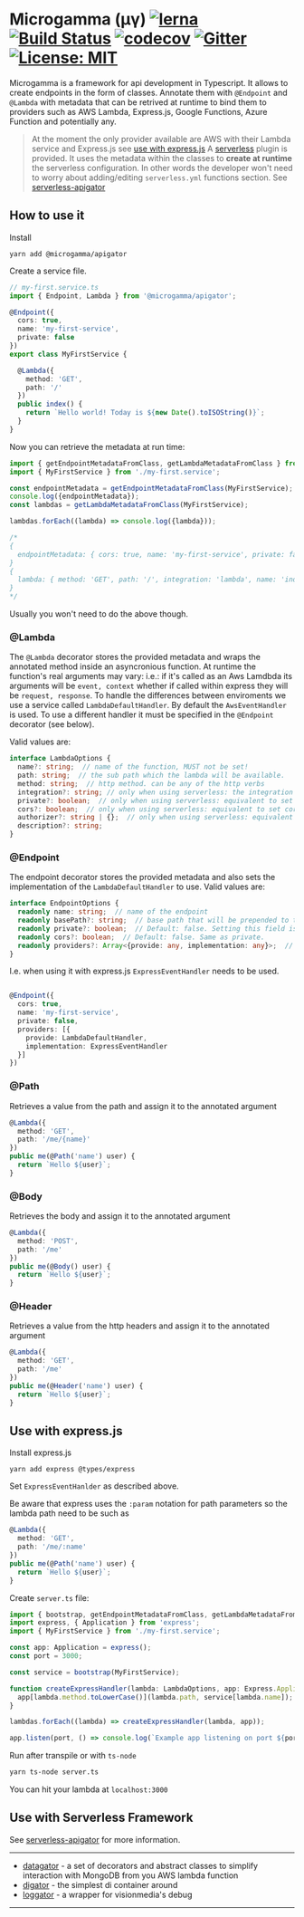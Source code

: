 # Microgamma (µγ) [![lerna](https://img.shields.io/badge/maintained%20with-lerna-cc00ff.svg)](https://lernajs.io/) [![Build Status](https://travis-ci.org/davidecavaliere/-microgamma.svg?branch=master)](https://travis-ci.org/davidecavaliere/-microgamma) [![codecov](https://codecov.io/gh/davidecavaliere/-microgamma/branch/master/graph/badge.svg)](https://codecov.io/gh/davidecavaliere/-microgamma) [![Gitter](https://badges.gitter.im/microgamma/community.svg)](https://gitter.im/microgamma/community?utm_source=badge&utm_medium=badge&utm_campaign=pr-badge) [![License: MIT](https://img.shields.io/badge/License-MIT-yellow.svg)](https://opensource.org/licenses/MIT)

Microgamma is a framework for api development in Typescript. It allows to create endpoints in the form of classes. Annotate them with `@Endpoint` and `@Lambda` with metadata that can be retrived at runtime to bind them to providers such as AWS Lambda, Express.js, Google Functions, Azure Function and potentially any.

> At the moment the only provider available are AWS with their Lambda service and Express.js see [use with express.js](#use-with-express.js)
> A [serverless](https://serverless.com/) plugin is provided. It uses the metadata  within the classes to __create at runtime__ the serverless configuration. In other words the developer won't need to worry about adding/editing `serverless.yml` functions section.  See [serverless-apigator](#serverless-apigator)

## How to use it
 Install
```
yarn add @microgamma/apigator
```
Create a service file.

```typescript
// my-first.service.ts
import { Endpoint, Lambda } from '@microgamma/apigator';

@Endpoint({
  cors: true,
  name: 'my-first-service',
  private: false
})
export class MyFirstService {

  @Lambda({
    method: 'GET',
    path: '/'
  })
  public index() {
    return `Hello world! Today is ${new Date().toISOString()}`;
  }
}
```
Now you can retrieve the metadata at run time:

```typescript
import { getEndpointMetadataFromClass, getLambdaMetadataFromClass } from '@microgamma/apigator';
import { MyFirstService } from './my-first.service';

const endpointMetadata = getEndpointMetadataFromClass(MyFirstService);
console.log({endpointMetadata});
const lambdas = getLambdaMetadataFromClass(MyFirstService);

lambdas.forEach((lambda) => console.log({lambda}));

/*
{
  endpointMetadata: { cors: true, name: 'my-first-service', private: false }
}
{
  lambda: { method: 'GET', path: '/', integration: 'lambda', name: 'index' }
}
*/
```
Usually you won't need to do the above though.

### @Lambda
The `@Lambda` decorator stores the provided metadata and wraps the annotated method inside an asyncronious function. At runtime the function's real arguments may vary: i.e.: if it's called as an Aws Lamdbda its arguments will be `event, context` whether if called within express they will be `request, response`. To handle the differences between enviroments we use a service called `LambdaDefaultHandler`. By default the `AwsEventHandler` is used. To use a different handler it must be specified in the `@Endpoint` decorator (see below).

Valid values are:
```typescript
interface LambdaOptions {
  name?: string;  // name of the function, MUST not be set!
  path: string;  // the sub path which the lambda will be available.
  method: string;  // http method. can be any of the http verbs
  integration?: string; // only when using serverless: the integration to use. This is equivalent to set the integration into serverless.yml (Default: 'lambda')
  private?: boolean;  // only when using serverless: equivalent to set private in serverless.yml (Default: false)
  cors?: boolean;  // only when using serverless: equivalent to set cors in serverless.yml defaults to false
  authorizer?: string | {};  // only when using serverless: equivalent to providing an authorizer function in serverless.yml
  description?: string;
}
```

### @Endpoint
The endpoint decorator stores the provided metadata and also sets the implementation of the `LambdaDefaultHandler` to use.
Valid values are:
```typescript
interface EndpointOptions {
  readonly name: string;  // name of the endpoint
  readonly basePath?: string;  // base path that will be prepended to the path defined in each lambda.
  readonly private?: boolean;  // Default: false. Setting this field is equivalent to add its value to every @Lambda. If any @Lambda as private set then that will have precedence
  readonly cors?: boolean;  // Default: false. Same as private.
  readonly providers?: Array<{provide: any, implementation: any}>;  // Use the provided implementation instead of the default.
}
```
I.e. when using it with express.js `ExpressEventHandler` needs to be used.
```typescript

@Endpoint({
  cors: true,
  name: 'my-first-service',
  private: false,
  providers: [{
    provide: LambdaDefaultHandler,
    implementation: ExpressEventHandler
  }]
})
```
### @Path
Retrieves a value from the path and assign it to the annotated argument
```typescript
@Lambda({
  method: 'GET',
  path: '/me/{name}'
})
public me(@Path('name') user) {
  return `Hello ${user}`;
}
```

### @Body
Retrieves the body and assign it to the annotated argument
```typescript
@Lambda({
  method: 'POST',
  path: '/me'
})
public me(@Body() user) {
  return `Hello ${user}`;
}
```

### @Header
Retrieves a value from the http headers and assign it to the annotated argument
```typescript
@Lambda({
  method: 'GET',
  path: '/me'
})
public me(@Header('name') user) {
  return `Hello ${user}`;
}
```

## Use with express.js
Install express.js
```
yarn add express @types/express
```
Set `ExpressEventHanlder` as described above.

Be aware that express uses the `:param` notation for path parameters so the lambda path need to be such as

```typescript
@Lambda({
  method: 'GET',
  path: '/me/:name'
})
public me(@Path('name') user) {
  return `Hello ${user}`;
}
```

Create `server.ts` file:

```typescript
import { bootstrap, getEndpointMetadataFromClass, getLambdaMetadataFromClass, LambdaOptions } from '@microgamma/apigator';
import express, { Application } from 'express';
import { MyFirstService } from './my-first.service';

const app: Application = express();
const port = 3000;

const service = bootstrap(MyFirstService);

function createExpressHandler(lambda: LambdaOptions, app: Express.Application) {
  app[lambda.method.toLowerCase()](lambda.path, service[lambda.name]);
}

lambdas.forEach((lambda) => createExpressHandler(lambda, app));

app.listen(port, () => console.log(`Example app listening on port ${port}!`));

```
Run after transpile or with `ts-node`

```bash
yarn ts-node server.ts
```
You can hit your lambda at `localhost:3000`

## Use with Serverless Framework

See [serverless-apigator](https://github.com/davidecavaliere/-microgamma/blob/master/packages/serverless-apigator/README.md) for more information.

  ---
- [datagator](https://github.com/davidecavaliere/-microgamma/blob/master/packages/datagator/README.md) - a set of decorators and abstract classes to simplify interaction with MongoDB from you AWS lambda function
- [digator](https://github.com/davidecavaliere/-microgamma/blob/master/packages/digator/README.md) - the simplest di container around
- [loggator](https://github.com/davidecavaliere/-microgamma/blob/master/packages/loggator/README.md) - a wrapper for visionmedia's debug
---

